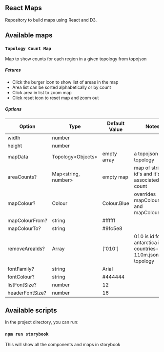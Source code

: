 ## React Maps

Repository to build maps using React and D3. 


## Available maps

### `Topology Count Map`

Map to show counts for each region in a given topology from topojson

##### Fetures

- Click the burger icon to show list of areas in the map
- Area list can be sorted alphabetically or by count
- Click area in list to zoom map
- Click reset icon to reset map and zoom out

##### Options

| Option          | Type                                 | Default Value     | Notes     |
|-----------------|--------------------------------------|-------------------|-----------|
| width           | number                               |                   |
| height          | number                               |                   |
| mapData         | Topology<Objects<GeoJsonProperties>> | empty array       | a topojson topology
| areaCounts?     | Map<string, number>                  | empty map         | map of string id's and it's associated count
| mapColour?      | Colour                               | Colour.Blue       | overrides mapColourFrom and mapColourTo
| mapColourFrom?  | string                               | #ffffff           |
| mapColourTo?    | string                               | #9fc5e8           |
| removeAreaIds?  | Array<string>                        | ['010']           | 010 is id for antarctica in countries-110m.json topology
| fontFamily?     | string                               | Arial             |
| fontColour?     | string                               | #444444           | 
| listFontSize?   | number                               | 12                |
| headerFontSize? | number                               | 16                |


## Available scripts

In the project directory, you can run:

### `npm run storybook`

This will show all the components and maps in storybook

